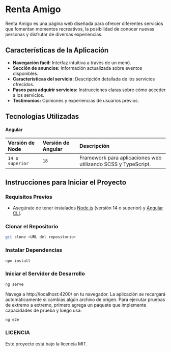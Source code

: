 # Renta Amigo

Renta Amigo es una página web diseñada para ofrecer diferentes servicios que fomentan momentos recreativos, la posibilidad de conocer nuevas personas y disfrutar de diversas experiencias.

## Características de la Aplicación

- **Navegación fácil:** Interfaz intuitiva a través de un menú.
- **Sección de anuncios:** Información actualizada sobre eventos disponibles.
- **Características del servicio:** Descripción detallada de los servicios ofrecidos.
- **Pasos para adquirir servicios:** Instrucciones claras sobre cómo acceder a los servicios.
- **Testimonios:** Opiniones y experiencias de usuarios previos.

## Tecnologías Utilizadas

#### Angular

| Versión de Node | Versión de Angular | Descripción               |
| :-------------- | :---------------- | :------------------------- |
| `14 o superior` | `18`             | Framework para aplicaciones web utilizando SCSS y TypeScript. |

## Instrucciones para Iniciar el Proyecto

### Requisitos Previos

- Asegúrate de tener instalados [Node.js](https://nodejs.org/) (versión 14 o superior) y [Angular CLI](https://angular.io/cli).

### Clonar el Repositorio

```bash
git clone <URL del repositorio>
```
### Instalar Dependencias
```bash
npm install
```
### Iniciar el Servidor de Desarrollo
```bash
ng serve
```
Navega a http://localhost:4200/ en tu navegador. La aplicación se recargará automáticamente si cambias algún archivo de origen.
Para ejecutar pruebas de extremo a extremo, primero agrega un paquete que implemente capacidades de prueba y luego usa:
```bash
ng e2e
```
### LICENCIA
Este proyecto está bajo la licencia MIT.
